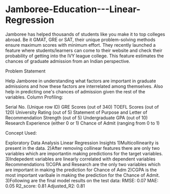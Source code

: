 # Jamboree-Education---Linear-Regression
Jamboree has helped thousands of students like you make it to top colleges abroad. Be it GMAT, GRE or SAT, their unique problem-solving methods ensure maximum scores with minimum effort.
They recently launched a feature where students/learners can come to their website and check their probability of getting into the IVY league college. This feature estimates the chances of graduate admission from an Indian perspective.


Problem Statement

Help Jamboree in understanding what factors are important in graduate admissions and how these factors are interrelated among themselves. Also help in predicting one's chances of admission given the rest of the variables.
Column Profiling:

Serial No. (Unique row ID)
GRE Scores (out of 340)
TOEFL Scores (out of 120)
University Rating (out of 5)
Statement of Purpose and Letter of Recommendation Strength (out of 5)
Undergraduate GPA (out of 10)
Research Experience (either 0 or 1)
Chance of Admit (ranging from 0 to 1)

Concept Used:

Exploratory Data Analysis
Linear Regression
Insights
1)Multicollinearity is present in the data.
2)After removing collinear features there are only two variables which are importantin making predictions for the target variables.
3)Indepedent variables are linearly correlated with dependent variables
Recommendations
1)CGPA and Research are the only two variables which are important in making the prediction for Chance of Adm
2)CGPA is the most important varibale in making the prediction for the Chance of Admit.
3)Following are the final model results on the test data:
RMSE: 0.07
MAE: 0.05
R2_score: 0.81
Adjusted_R2: 0.81
